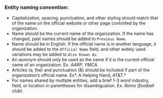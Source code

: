 ### Entity naming convention:

- Capitalization, spacing, punctuation, and other styling should match that of the name on the official website or other page controlled by the organization.
- Name should be the current name of the organization.  If the name has changed, past names should be added to `Previous Name`.
- Name should be in English.  If the official name is in another language, it should be added to the `Official Name` field, and other widely used variations may be added to `Also Known As`.
- An acronym should only be used as the name if it is the current official name of an organization.  Ex. *AARP, YMCA*.
- Articles (a, the) and punctuation (&) should be included if part of the organization’s official name.  Ex*. A Helping Hand, AT&T.*
- For names shared by multiple entities, add a brief 1-3 word industry, field, or location in parentheses for disambiguation.  Ex. *Roma (football club).*

